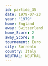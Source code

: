 ```yaml
---
id: partido_35
date: 1979-07-23
year: "1979"
home: England
away: Switzerland
home_Score: 2
away_Score: 0
tournament: Euro
city: Sorrento
country: Italy
NEUTRAL: NEUTRAL
---
```

